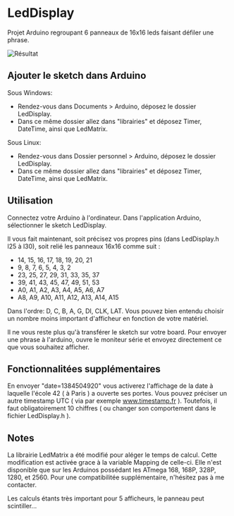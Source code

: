 LedDisplay
====================

Projet Arduino regroupant 6 panneaux de 16x16 leds faisant défiler une phrase.

![Résultat](/small.jpg?raw=true "Résultat")

## Ajouter le sketch dans Arduino

Sous Windows:
 - Rendez-vous dans Documents > Arduino, déposez le dossier LedDisplay.
 - Dans ce même dossier allez dans "librairies" et déposez Timer, DateTime, ainsi que LedMatrix.

Sous Linux:
 - Rendez-vous dans Dossier personnel > Arduino, déposez le dossier LedDisplay.
 - Dans ce même dossier allez dans "librairies" et déposez Timer, DateTime, ainsi que LedMatrix.

## Utilisation

Connectez votre Arduino à l'ordinateur.
Dans l'application Arduino, sélectionner le sketch LedDisplay.

Il vous fait maintenant, soit précisez vos propres pins (dans LedDisplay.h l25 à l30), soit relié les panneaux 16x16 comme suit :
 - 14, 15, 16, 17, 18, 19, 20, 21
 - 9, 8, 7, 6, 5, 4, 3, 2
 - 23, 25, 27, 29, 31, 33, 35, 37
 - 39, 41, 43, 45, 47, 49, 51, 53
 - A0, A1, A2, A3, A4, A5, A6, A7
 - A8, A9, A10, A11, A12, A13, A14, A15

Dans l'ordre: D, C, B, A, G, DI, CLK, LAT.
Vous pouvez bien entendu choisir un nombre moins important d'afficheur en fonction de votre matériel.

Il ne vous reste plus qu'à transférer le sketch sur votre board.
Pour envoyer une phrase à l'arduino, ouvre le moniteur série et envoyez directement ce que vous souhaitez afficher.

## Fonctionnalitées supplémentaires

En envoyer "date=1384504920" vous activerez l'affichage de la date à laquelle l'école 42 ( à Paris ) a ouverte ses portes.
Vous pouvez préciser un autre timestamp UTC ( via par exemple www.timestamp.fr ).
Toutefois, il faut obligatoirement 10 chiffres ( ou changer son comportement dans le fichier LedDisplay.h ).

## Notes

La librairie LedMatrix a été modifié pour aléger le temps de calcul.
Cette modification est activée grace à la variable Mapping de celle-ci.
Elle n'est disponible que sur les Arduinos possédant les ATmega 168, 168P, 328P, 1280, et 2560.
Pour une compatibilitée supplémentaire, n'hésitez pas à me contacter.

Les calculs étants très important pour 5 afficheurs, le panneau peut scintiller...